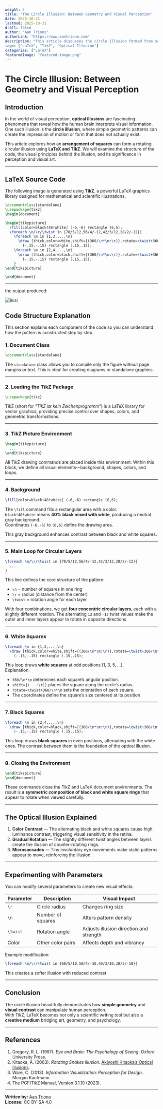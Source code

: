 ```yaml
---
weight: 5
title: "The Circle Illusion: Between Geometry and Visual Perception"
date: 2025-10-31
lastmod: 2025-10-31
draft: false
author: "Aan Triono"
authorLink: "https://www.aantriono.com"
description: "This article discusses the circle illusion formed from square arrangements using TikZ in LaTeX, along with the scientific explanation behind the visual perception phenomenon."
tags: ["LaTeX", "TikZ", "Optical Illusion"]
categories: ["LaTeX"]
featuredImage: "featured-image.png"
---
```


# The Circle Illusion: Between Geometry and Visual Perception

## Introduction

In the world of visual perception, **optical illusions** are fascinating phenomena that reveal how the human brain interprets visual information. One such illusion is the **circle illusion**, where simple geometric patterns can create the impression of motion or form that does not actually exist.

This article explores how an **arrangement of squares** can form a rotating circular illusion using **LaTeX and TikZ**. We will examine the structure of the code, the visual principles behind the illusion, and its significance in perception and visual art.

---

## LaTeX Source Code

The following image is generated using **TikZ**, a powerful LaTeX graphics library designed for mathematical and scientific illustrations.

```latex
\documentclass{standalone}
\usepackage{tikz}
\begin{document}

\begin{tikzpicture}
  \fill[color=black!40!white] (-6,-6) rectangle (6,6);
  \foreach \n/\r/\twist in {70/5/12,56/4/-12,42/3/12,28/2/-12}{
    \foreach \m in {1,3,...,\n}
      \draw [thick,color=white,shift={(360/\n*\m:\r)},rotate=\twist+360/\n*\m]
        (-.15,-.15) rectangle (.15,.15);
    \foreach \m in {2,4,...,\n}
      \draw [thick,color=black,shift={(360/\n*\m:\r)},rotate=\twist+360/\n*\m]
        (-.15,-.15) rectangle (.15,.15);
    }
\end{tikzpicture}

\end{document}
```

---
the output produced:

![ilusi](ilusi.png " Circle or Spiral ")

## Code Structure Explanation

This section explains each component of the code so you can understand how the pattern is constructed step by step.

### 1. **Document Class**
```latex
\documentclass{standalone}
```
The `standalone` class allows you to compile only the figure without page margins or text. This is ideal for creating diagrams or standalone graphics.

---

### 2. **Loading the TikZ Package**
```latex
\usepackage{tikz}
```
TikZ (short for *"TikZ ist kein Zeichenprogramm"*) is a LaTeX library for vector graphics, providing precise control over shapes, colors, and geometric transformations.

---

### 3. **TikZ Picture Environment**
```latex
\begin{tikzpicture}
  ...
\end{tikzpicture}
```
All TikZ drawing commands are placed inside this environment. Within this block, we define all visual elements—background, shapes, colors, and loops.

---

### 4. **Background**
```latex
\fill[color=black!40!white] (-6,-6) rectangle (6,6);
```
The `\fill` command fills a rectangular area with a color.  
`black!40!white` means **40% black mixed with white**, producing a neutral gray background.  
Coordinates `(-6,-6)` to `(6,6)` define the drawing area.

This gray background enhances contrast between black and white squares.

---

### 5. **Main Loop for Circular Layers**
```latex
\foreach \n/\r/\twist in {70/5/12,56/4/-12,42/3/12,28/2/-12}{
  ...
}
```
This line defines the core structure of the pattern.  
- `\n` = number of squares in one ring  
- `\r` = radius (distance from the center)  
- `\twist` = rotation angle for each layer  

With four combinations, we get **four concentric circular layers**, each with a slightly different rotation. The alternating `12` and `-12` twist values make the outer and inner layers appear to rotate in opposite directions.

---

### 6. **White Squares**
```latex
\foreach \m in {1,3,...,\n}
  \draw [thick,color=white,shift={(360/\n*\m:\r)},rotate=\twist+360/\n*\m]
    (-.15,-.15) rectangle (.15,.15);
```
This loop draws **white squares** at odd positions (1, 3, 5, ...).  
Explanation:
- `360/\n*\m` determines each square’s angular position.  
- `shift={(...:\r)}` places the square along the circle’s radius.  
- `rotate=\twist+360/\n*\m` sets the orientation of each square.  
- The coordinates define the square’s size centered at its position.

---

### 7. **Black Squares**
```latex
\foreach \m in {2,4,...,\n}
  \draw [thick,color=black,shift={(360/\n*\m:\r)},rotate=\twist+360/\n*\m]
    (-.15,-.15) rectangle (.15,.15);
```
This loop draws **black squares** in even positions, alternating with the white ones. The contrast between them is the foundation of the optical illusion.

---

### 8. **Closing the Environment**
```latex
\end{tikzpicture}
\end{document}
```
These commands close the TikZ and LaTeX document environments. The result is **a symmetric composition of black and white square rings** that appear to rotate when viewed carefully.

---

## The Optical Illusion Explained

1. **Color Contrast** — The alternating black and white squares cause high luminance contrast, triggering visual sensitivity in the retina.  
2. **Gradual Rotation** — The slightly different twist angles between layers create the illusion of counter-rotating rings.  
3. **Microsaccades** — Tiny involuntary eye movements make static patterns appear to move, reinforcing the illusion.

---

## Experimenting with Parameters

You can modify several parameters to create new visual effects:

| Parameter | Description | Visual Impact |
|------------|-------------|----------------|
| `\r` | Circle radius | Changes ring size |
| `\n` | Number of squares | Alters pattern density |
| `\twist` | Rotation angle | Adjusts illusion direction and strength |
| Color | Other color pairs | Affects depth and vibrancy |

Example modification:
```latex
\foreach \n/\r/\twist in {60/5/10,50/4/-10,40/3/10,30/2/-10}{
```
This creates a softer illusion with reduced contrast.

---

## Conclusion

The circle illusion beautifully demonstrates how **simple geometry** and **visual contrast** can manipulate human perception.  
With TikZ, LaTeX becomes not only a scientific writing tool but also a **creative medium** bridging art, geometry, and psychology.

---

## References

1. Gregory, R. L. (1997). *Eye and Brain: The Psychology of Seeing*. Oxford University Press.  
2. Kitaoka, A. (2003). *Rotating Snakes Illusion*. [Akiyoshi Kitaoka’s Optical Illusions](https://www.ritsumei.ac.jp/~akitaoka/).  
3. Ware, C. (2013). *Information Visualization: Perception for Design*. Morgan Kaufmann.  
4. The PGF/TikZ Manual, Version 3.1.10 (2023).  

---

**Written by:** [Aan Triono](https://www.aantriono.com)  
**License:** CC BY-SA 4.0
